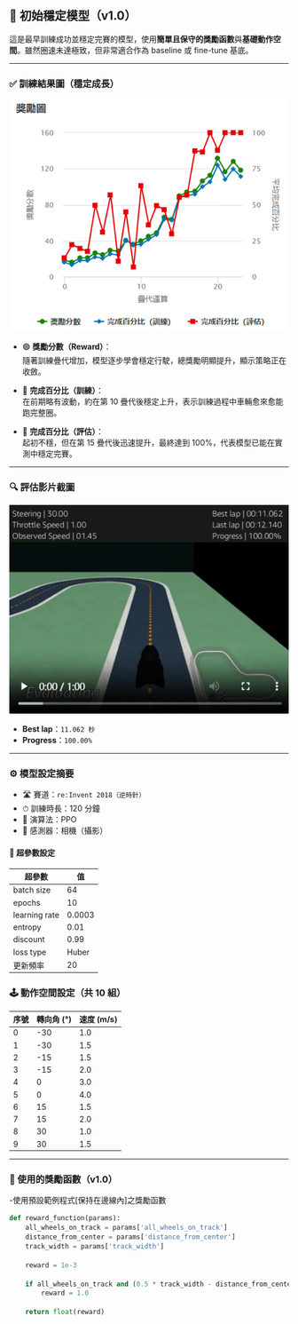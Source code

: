 ## 🧪 初始穩定模型（v1.0）

這是最早訓練成功並穩定完賽的模型，使用**簡單且保守的獎勵函數**與**基礎動作空間**。雖然圈速未達極致，但非常適合作為 baseline 或 fine-tune 基底。

---

### ✅ 訓練結果圖（穩定成長）

![初始訓練結果圖](images/training_v1.0.png)

- 🟢 **獎勵分數（Reward）**：  
  隨著訓練疊代增加，模型逐步學會穩定行駛，總獎勵明顯提升，顯示策略正在收斂。

- 🔵 **完成百分比（訓練）**：  
  在前期略有波動，約在第 10 疊代後穩定上升，表示訓練過程中車輛愈來愈能跑完整圈。

- 🔴 **完成百分比（評估）**：  
  起初不穩，但在第 15 疊代後迅速提升，最終達到 100%，代表模型已能在實測中穩定完賽。

---

### 🔍 評估影片截圖

![初始模型影片](images/eval_v1.0.png)

- **Best lap**：`11.062 秒`
- **Progress**：`100.00%`

---

### ⚙️ 模型設定摘要

- 🛣 賽道：`re:Invent 2018（逆時針）`
- ⏱ 訓練時長：120 分鐘
- 🤖 演算法：PPO
- 🎥 感測器：相機（攝影）

#### 🧮 超參數設定

| 超參數         | 值         |
|----------------|------------|
| batch size     | 64         |
| epochs         | 10         |
| learning rate  | 0.0003     |
| entropy        | 0.01       |
| discount       | 0.99       |
| loss type      | Huber      |
| 更新頻率        | 20         |

### 🕹 動作空間設定（共 10 組）

| 序號 | 轉向角 (°) | 速度 (m/s) |
|------|------------|------------|
| 0    | -30        | 1.0        |
| 1    | -30        | 1.5        |
| 2    | -15        | 1.5        |
| 3    | -15        | 2.0        |
| 4    | 0          | 3.0        |
| 5    | 0          | 4.0        |
| 6    | 15         | 1.5        |
| 7    | 15         | 2.0        |
| 8    | 30         | 1.0        |
| 9    | 30         | 1.5        |


---

### 🧠 使用的獎勵函數（v1.0）

-使用預設範例程式[保持在邊線內]之獎勵函數

```python
def reward_function(params):
    all_wheels_on_track = params['all_wheels_on_track']
    distance_from_center = params['distance_from_center']
    track_width = params['track_width']

    reward = 1e-3

    if all_wheels_on_track and (0.5 * track_width - distance_from_center) >= 0.05:
        reward = 1.0

    return float(reward)
